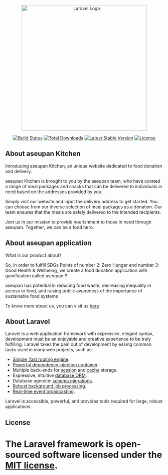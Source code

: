 <p align="center"><a href="https://laravel.com" target="_blank"><img src="https://raw.githubusercontent.com/laravel/art/master/logo-lockup/5%20SVG/2%20CMYK/1%20Full%20Color/laravel-logolockup-cmyk-red.svg" width="400" alt="Laravel Logo"></a></p>

<p align="center">
<a href="https://github.com/laravel/framework/actions"><img src="https://github.com/laravel/framework/workflows/tests/badge.svg" alt="Build Status"></a>
<a href="https://packagist.org/packages/laravel/framework"><img src="https://img.shields.io/packagist/dt/laravel/framework" alt="Total Downloads"></a>
<a href="https://packagist.org/packages/laravel/framework"><img src="https://img.shields.io/packagist/v/laravel/framework" alt="Latest Stable Version"></a>
<a href="https://packagist.org/packages/laravel/framework"><img src="https://img.shields.io/packagist/l/laravel/framework" alt="License"></a>
</p>

## About aseupan Kitchen

Introducing aseupan Kitchen, an unique website dedicated to food donation and delivery. 

aseupan Kitchen is brought to you by the aseupan team, who have curated a range of meal packages and snacks that can be delivered to individuals in need based on the addresses provided by you.

Simply visit our website and input the delivery address to get started. You can choose from our diverse selection of meal packages as a donation. Our team ensures that the meals are safely delivered to the intended recipients.

Join us in our mission to provide nourishment to those in need through aseupan. Together, we can be a food hero.

## About aseupan application

What is our product about? 

So, in order to fulfill SDGs Points of number 2: Zero Hunger and number 3: Good Health & Wellbeing, we create a food donation application with gamification called aseupan !!

aseupan has potential in reducing food waste, decreasing inequality in access to food, and raising public awareness of the importance of sustainable food systems

To know more about us, you can visit us [here](https://bit.ly/aseupan)

## About Laravel

Laravel is a web application framework with expressive, elegant syntax, development must be an enjoyable and creative experience to be truly fulfilling. Laravel takes the pain out of development by easing common tasks used in many web projects, such as:

- [Simple, fast routing engine](https://laravel.com/docs/routing).
- [Powerful dependency injection container](https://laravel.com/docs/container).
- Multiple back-ends for [session](https://laravel.com/docs/session) and [cache](https://laravel.com/docs/cache) storage.
- Expressive, intuitive [database ORM](https://laravel.com/docs/eloquent).
- Database agnostic [schema migrations](https://laravel.com/docs/migrations).
- [Robust background job processing](https://laravel.com/docs/queues).
- [Real-time event broadcasting](https://laravel.com/docs/broadcasting).

Laravel is accessible, powerful, and provides tools required for large, robust applications.

## License

The Laravel framework is open-sourced software licensed under the [MIT license](https://opensource.org/licenses/MIT).
=======
